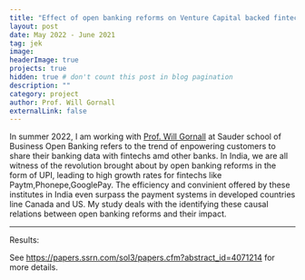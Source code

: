 ```yaml
---
title: "Effect of open banking reforms on Venture Capital backed fintechs"
layout: post
date: May 2022 - June 2021
tag: jek
image: 
headerImage: true
projects: true
hidden: true # don't count this post in blog pagination
description: ""
category: project
author: Prof. Will Gornall
externalLink: false
---
```



In summer 2022, I  am working with [Prof. Will Gornall](https://www.sauder.ubc.ca/people/will-gornall) at Sauder school of Business
Open Banking refers to the trend of enpowering customers to share their banking data with fintechs amd other banks. In India, we are all witness of the revolution brought about 
by open banking reforms in the form of UPI, leading to high growth rates for fintechs like Paytm,Phonepe,GooglePay. The efficiency and convinient offered by these institutes in India 
even surpass the payment systems in developed countries line Canada and US. My study deals with the identifying these causal relations between open banking reforms and their impact.

---
Results:

See https://papers.ssrn.com/sol3/papers.cfm?abstract_id=4071214 for more details.
